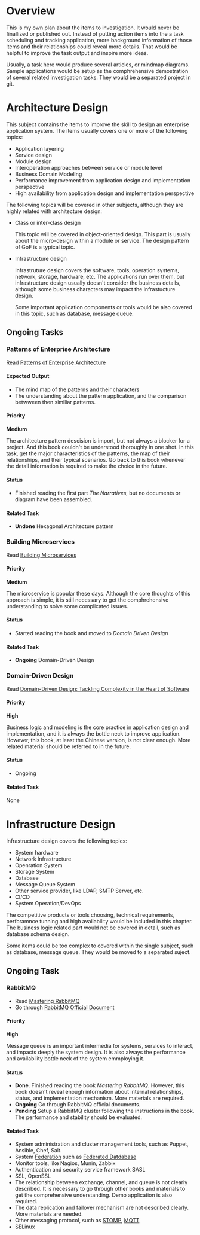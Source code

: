# Overview

This is my own plan about the items to investigation. It would never be 
finallized or published out. Instead of putting action items into the a task
scheduling and tracking application, more background information of those
items and their relationships could reveal more details. That would be helpful
to improve the task output and inspire more ideas.

Usually, a task here would produce several articles, or mindmap diagrams. Sample
applications would be setup as the comphrehensive demostration of several 
related investigation tasks. They would be a separated project in git. 

# Architecture Design

This subject contains the items to improve the skill to design an enterprise
application system. The items usually covers one or more of the following 
topics:

- Application layering
- Service design
- Module design 
- Interoperation approaches between service or module level
- Business Domain Modeling
- Performance improvement from application design and implementation perspective
- High availability from application design and implementation perspective

The following topics will be covered in other subjects, although they are highly
related with architecture design:

- Class or inter-class design

    This topic will be covered in object-oriented design. This part is usually
    about the micro-design within a module or service. The design pattern of GoF
    is a typical topic.

- Infrastructure design

    Infrastruture design covers the software, tools, operation systems,
    network, storage, hardware, etc. The applications run over them, but
    infrastructure design usually doesn't consider the business details,
    although some business characters may impact the infrastucture design.

    Some important application components or tools would be also covered in this
    topic, such as database, message queue.

## Ongoing Tasks

### Patterns of Enterprise Architecture

Read [Patterns of Enterprise Architecture](https://www.amazon.com/Patterns-Enterprise-Application-Architecture-Martin/dp/0321127420)

#### Expected Output

- The mind map of the patterns and their characters
- The understanding about the pattern application, and the comparison betwween
    then similiar patterns.

#### Priority

__**Medium**__

The architecture pattern descision is import, but not always a blocker for a 
project. And this book couldn't be understood thoroughly in one shot. In this 
task, get the major characteristics of the patterns, the map of their
relationships, and their typical scenarios. Go back to this book whenever 
the detail information is required to make the choice in the future.

#### Status

- Finished reading the first part *The Narratives*, but no documents or diagram
    have been assembled. 

#### Related Task

- __**Undone**__ Hexagonal Architecture pattern 

### Building Microservices

Read [Building Microservices](http://shop.oreilly.com/product/0636920033158.do)

#### Priority

__**Medium**__

The microservice is popular these days. Although the core thoughts of this 
approach is simple, it is still necessary to get the comphrehensive
understanding to solve some complicated issues.

#### Status

- Started reading the book and moved to *Domain Driven Design*

#### Related Task

- __**Ongoing**__ Domain-Driven Design

### Domain-Driven Design

Read [Domain-Driven Design: Tackling Complexity in the Heart of Software](https://www.amazon.com/Domain-Driven-Design-Tackling-Complexity-Software/dp/0321125215)

#### Priority

__**High**__

Business logic and modeling is the core practice in application design and 
implementation, and it is always the bottle neck to improve application. 
However, this book, at least the Chinese version, is not clear enough. More
related material should be referred to in the future. 

#### Status

- Ongoing

#### Related Task

None

# Infrastructure Design

Infrastructure design covers the following topics:

- System hardware
- Network Infrastructure
- Openration System
- Storage System
- Database
- Message Queue System
- Other service provider, like LDAP, SMTP Server, etc.
- CI/CD
- System Operation/DevOps

The competitive products or tools choosing, technical requirements, perforamnce
tunning and high availability would be included in this chapter. The business
logic related part would not be covered in detail, such as database schema 
design.

Some items could be too complex to covered within the single subject, such as
database, message queue. They would be moved to a separated suject.

## Ongoing Task

### RabbitMQ

- Read [Mastering RabbitMQ](https://www.packtpub.com/application-development/mastering-rabbitmq)
- Go through [RabbitMQ Official Document](http://www.rabbitmq.com/documentation.html)

#### Priority

__**High**__

Message queue is an important intermedia for systems, services to interact, and
impacts deeply the system design. It is also always the performance and 
availability bottle neck of the system emmploying it.

#### Status

- __**Done**__. Finished reading the book *Mastering RabbitMQ*. However, this 
    book doesn't reveal enough information about internal relationships, status,
    and implementation mechanism. More materials are required.
- __**Ongoing**__ Go through RabbitMQ official documents. 
- __**Pending**__ Setup a RabbitMQ cluster following the instructions in the 
    book. The performance and stability should be evaluated.

#### Related Task

- System administration and cluster management tools, such as Puppet, Ansible,
    Chef, Salt.
- System [Federation](https://en.wikipedia.org/wiki/Federation_(information_technology))
    such as [Federated Datdabase](https://en.wikipedia.org/wiki/Federated_database_system)
- Monitor tools, like Nagios, Munin, Zabbix
- Authentication and security service framework SASL
- SSL, OpenSSL 
- The relationship between exchange, channel, and queue is not clearly 
    described. It is necessary to go through other books and materials to 
    get the comprehensive understanding. Demo application is also required.
- The data replication and failover mechanism are not described clearly. More
    materials are needed.
- Other messaging protocol, such as [STOMP](https://stomp.github.io/), 
    [MQTT](http://mqtt.org/)
- SELinux